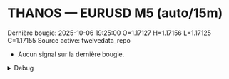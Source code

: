 # THANOS — EURUSD M5 (auto/15m)
Dernière bougie: 2025-10-06 19:25:00  O=1.17127  H=1.17156  L=1.17125  C=1.17155
Source active: twelvedata_repo

- Aucun signal sur la dernière bougie.

<details><summary>Debug</summary>

- TD_API_KEY manquant.

</details>